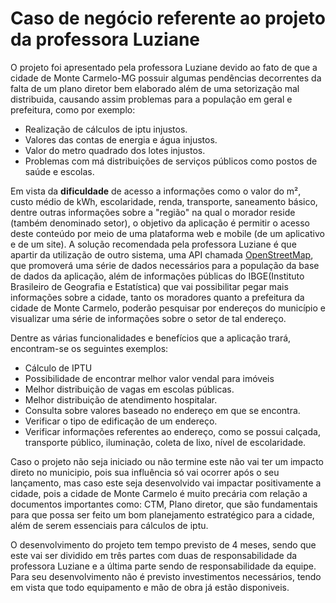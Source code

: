 # Caso de negócio referente ao projeto da professora Luziane

O projeto foi apresentado pela professora Luziane devido ao fato de que a cidade de Monte Carmelo-MG possuir algumas pendências decorrentes da falta de um plano diretor bem elaborado além de uma setorização mal distribuida, causando assim problemas para a população em geral e prefeitura, como por exemplo: 

- Realização de cálculos de iptu injustos.
- Valores das contas de energia e água injustos.
- Valor do metro quadrado dos lotes injustos.
- Problemas com má distribuições de serviços públicos como postos de saúde e escolas.

Em vista da **dificuldade** de acesso a informações como o valor do m², custo médio de kWh, escolaridade, renda, transporte, saneamento básico, dentre outras informações sobre a "região" na qual o morador reside (também denominado setor), o objetivo da aplicação é permitir o acesso deste conteúdo por meio de uma plataforma web e mobile (de um aplicativo e de um site).
A solução recomendada pela professora Luziane é que apartir da utilização de outro sistema, uma API chamada [OpenStreetMap](https://www.openstreetmap.org/about), que promoverá uma série de dados necessários para a população da base de dados da aplicação, além de informações públicas do IBGE(Instituto Brasileiro de Geografia e Estatística) que vai possibilitar pegar mais informações sobre a cidade, tanto os moradores quanto a prefeitura da cidade de Monte Carmelo, poderão pesquisar por endereços do município e visualizar uma série de informações sobre o setor de tal endereço.

Dentre as várias funcionalidades e benefícios que a aplicação trará, encontram-se os seguintes exemplos:

- Cálculo de IPTU
- Possibilidade de encontrar melhor valor vendal para imóveis
- Melhor distribuição de vagas em escolas públicas.
- Melhor distribuição de atendimento hospitalar.
- Consulta sobre valores baseado no endereço em que se encontra.
- Verificar o tipo de edificação de um endereço.
- Verificar informações referentes ao endereço, como se possui calçada, transporte público, iluminação, coleta de lixo, nível de escolaridade.

Caso o projeto não seja iniciado ou não termine este não vai ter um impacto direto no municipio, pois sua influência só vai ocorrer após o seu lançamento, mas caso este seja desenvolvido vai impactar positivamente a cidade, pois a cidade de Monte Carmelo é muito precária com relação a documentos importantes como: CTM, Plano diretor, que são fundamentais para que possa ser feito um bom planejamento estratégico para a cidade, além de serem essenciais para cálculos de iptu.

O desenvolvimento do projeto tem tempo previsto de 4 meses, sendo que este vai ser dividido em três partes com duas de responsabilidade da professora Luziane e a última parte sendo de responsabilidade da equipe. Para seu desenvolvimento não é previsto investimentos necessários, tendo em vista que todo equipamento e mão de obra já estão disponiveis.
